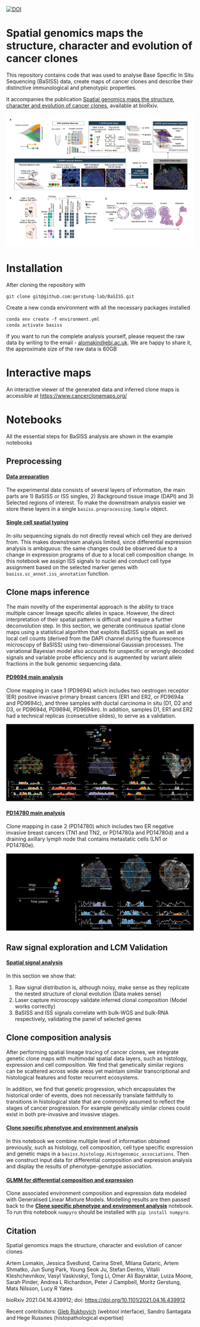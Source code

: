 [![DOI](https://zenodo.org/badge/336373859.svg)](https://zenodo.org/badge/latestdoi/336373859)
# Spatial genomics maps the structure, character and evolution of cancer clones 

This repository contains code that was used to analyse Base Specific In Situ Sequencing (BaSISS) data, create maps of cancer clones and describe their distinctive immunological and phenotypic properties. 

It accompanies the publication [Spatial genomics maps the structure, character and evolution of cancer clones](https://doi.org/10.1101/2021.04.16.439912), available at bioRxiv.

![analysis outline](./images/main-readme.png)

# Installation
After cloning the repository with
```
git clone git@github.com:gerstung-lab/BaSISS.git
```
Create a new conda environment with all the necessary packages installed
```
conda env create -f environment.yml
conda activate basiss
```
If you want to run the complete analysis yourself, please request the raw data by writing to the email - alomakin@ebi.ac.uk. We are happy to share it, the approximate size of the raw data is 60GB 

# Interactive maps
An interactive viewer of the generated data and inferred clone maps is accessible at https://www.cancerclonemaps.org/
# Notebooks
All the essential steps for BaSISS analysis are shown in the example notebooks
## Preprocessing
#### <a href="https://github.com/gerstung-lab/BaSISS/blob/main/notebooks/Data_preparation.ipynb"> Data preparation</a>
The experimental data consists of several layers of information, the main parts are 1) BaSISS or ISS singles, 2) Background tissue image (DAPI) and 3) Selected regions of interest. To make the downstream analysis easier we store these layers in a single `basiss.preprocessing.Sample` object.
#### <a href="https://github.com/gerstung-lab/BaSISS/blob/main/notebooks/sc_spatial_typing.ipynb">Single cell spatial typing</a>
*In-situ* sequencing signals do not directly reveal which cell they are derived from. This makes downstream analysis limited, since differential expression
analysis is ambiguous: the same changes could be observed due to a change in expression programs of due to a local cell composition change. In this notebook we assign ISS signals to nuclei and conduct cell type assignment based on the selected marker genes with `basiss.sc_annot.iss_annotation` function.
## Clone maps inference
The main novelty of the experimental approach is the ability to trace multiple cancer lineage specific alleles in space. However, the direct interpretation of their spatial pattern is difficult and require a further deconvolution step. In this section, we generate continuous spatial clone maps using a statistical algorithm that exploits BaSISS signals as well as local cell counts (derived from the DAPI channel during the fluorescence microscopy of BaSISS) using two-dimensional Gaussian processes. The variational Bayesian model also accounts for unspecific or wrongly decoded signals and variable probe efficiency and is augmented by variant allele fractions in the bulk genomic sequencing data.
#### <a href="https://github.com/gerstung-lab/BaSISS/blob/main/notebooks/PD9694_main_analysis.ipynb">PD9694 main analysis</a>
Clone mapping in case 1 (PD9694) which includes two oestrogen receptor (ER) positive invasive
primary breast cancers (ER1 and ER2, or PD9694a and PD9694c), and three samples with ductal carcinoma in situ (D1, D2 and D3, or PD9694d, PD9694l, PD9694m). In addition, samples D1, ER1 and ER2 had a technical replicas (consecutive slides), to serve as a validation.

![pd9694 fields](./images/pd9694_readme.png)

#### <a href="https://github.com/gerstung-lab/BaSISS/blob/main/notebooks/PD14780_main_analysis.ipynb">PD14780 main analysis</a>
Clone mapping in case 2 (PD14780) which includes two ER negative
invasive breast cancers (TN1 and TN2, or PD14780a and PD14780d) and a draining axillary lymph node that contains metastatic cells (LN1 or PD14780e).

![pd14780 fields](./images/pd14780_readme.png)

## Raw signal exploration and LCM Validation
#### <a href="https://github.com/gerstung-lab/BaSISS/blob/main/notebooks/BaSISS_spatial_signal_analysis.ipynb">Spatial signal analysis</a>
In this section we show that:
1. Raw signal distribution is, although noisy, make sense as they replicate the nested structure of clonal evolution (Data makes sense)
2. Laser capture microscopy validate inferred clonal composition (Model works correctly)
3. BaSISS and ISS signals correlate with bulk-WGS and bulk-RNA respectively, validating the panel of selected genes

## Clone composition analysis
After performing spatial lineage tracing of cancer clones, we integrate genetic clone maps with multimodal spatial data
layers, such as histology, expression and cell composition. We find that genetically similar regions can be
scattered across wide areas yet maintain similar transcriptional and histological features and foster recurrent
ecosystems.

In addition, we find that genetic progression, which encapsulates the historical order of events,
does not necessarily translate faithfully to transitions in histological state that are commonly assumed to
reflect the stages of cancer progression. For example genetically similar clones could exist in both pre-invasive and invasive stages.
#### <a href="https://github.com/gerstung-lab/BaSISS/blob/main/notebooks/Clones_characterisation.ipynb">Clone specific phenotype and environment analysis</a>
In this notebook we combine multiple level of information obtained previously, such as histology, cell composition,
cell type specific expression and genetic maps in a `basiss.histology.Histogenomic_associations`. Then we 
construct input data for differential composition and expression analysis and display the results of phenotype-genotype association.
#### <a href="https://github.com/gerstung-lab/BaSISS/blob/main/notebooks/glmm_run.ipynb">GLMM for differential composition and expression</a>
Clone associated environment composition and expression data modeled with Generalised Linear Mixture Models. Modelling results are then passed back to the
**<a href="https://github.com/gerstung-lab/BaSISS/blob/main/notebooks/Clones_characterisation.ipynb">Clone specific phenotype and environment analysis</a>** notebook.
To run this notebook `numpyro` should be installed with `pip install numpyro`.

## Citation
Spatial genomics maps the structure, character and evolution of cancer clones

Artem Lomakin, Jessica Svedlund, Carina Strell, Milana Gataric, Artem Shmatko, Jun Sung Park, Young Seok Ju, Stefan Dentro, Vitalii Kleshchevnikov, Vasyl Vaskivskyi, Tong Li, Omer Ali Bayraktar, Luiza Moore, Sarah Pinder, Andrea L Richardson, Peter J Campbell, Moritz Gerstung, Mats Nilsson, Lucy R Yates

bioRxiv 2021.04.16.439912; doi: https://doi.org/10.1101/2021.04.16.439912

Recent contributors: <a href="https://github.com/rukhovich">Gleb Rukhovich</a> (webtool interface), Sandro Santagata and Hege Russnes (histopathological expertise)
